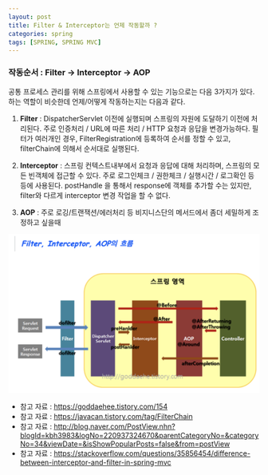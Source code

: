 ```yaml
---
layout: post
title: Filter & Interceptor는 언제 작동할까 ?
categories: spring
tags: [SPRING, SPRING MVC]
---
```


### 작동순서 :  Filter → Interceptor → AOP

공통 프로세스 관리를 위해 스프링에서 사용할 수 있는 기능으로는 다음 3가지가 있다. 
하는 역할이 비슷한데 언제/어떻게 작동하는지는 다음과 같다. 

1. **Filter** :
DispatcherServlet 이전에 실행되며 스프링의 자원에 도달하기 이전에 처리된다. 주로 인증처리 / URL에 따른 처리 / HTTP 요청과 응답을 변경가능하다. 필터가 여러개인 경우, FilterRegistration에 등록하여 순서를 정할 수 있고, filterChain에 의해서 순서대로 실행된다. 

2. **Interceptor** :
스프링 컨텍스트내부에서 요청과 응답에 대해 처리하며, 스프링의 모든 빈객체에 접근할 수 있다. 주로 로그인체크 / 권한체크 / 실행시간 / 로그확인 등등에 사용된다. 
postHandle 을 통해서 response에 객체를 추가할 수는 있지만, filter와 다르게 interceptor 변경 작업을 할 수 없다.

3. **AOP** :
주로 로깅/트랜잭션/에러처리 등 비지니스단의 메서드에서 좀더 세밀하게 조정하고 싶을때

![Spring_filter_interceptor](/assets/images/spring/Spring_filter_interceptor.png)



- 참고 자료 : https://goddaehee.tistory.com/154
- 참고 자료 : https://javacan.tistory.com/tag/FilterChain
- 참고 자료 : http://blog.naver.com/PostView.nhn?blogId=kbh3983&logNo=220937324670&parentCategoryNo=&categoryNo=34&viewDate=&isShowPopularPosts=false&from=postView
- 참고 자료 : https://stackoverflow.com/questions/35856454/difference-between-interceptor-and-filter-in-spring-mvc





